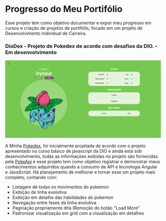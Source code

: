 # Progresso do Meu Portifólio

Esse projeto tem como objetivo documentar e expor meu progresso em cursos e criação de projetos de portifólis, focado em um projeto de Desenvolvimento Individual de Carreira.

### DioDex - Projeto de Pokedex de acordo com desafios da DIO. - Em desenvolvimento

![Pokedex](https://github.com/bkellym/progresso-portifolio/blob/main/dio-dex-ver0.png)

A Minha [Pokedex](https://github.com/bkellym/pokedex-project), foi inicialmente projetada de acordo com o projeto apresentado no curso básico de javascript da DIO e ainda está sob desenvolvimento, todas as informações exibidas no projeto são fornecidas pela [PokeApi](https://pokeapi.co/) e esse projeto tem como objetivo registrar e demonstrar meus conhecimentos adquiridos quando a consumo de API e tecnologia Angular e JavaScript. Há planejamento de melhorar e tornar esse um projeto mais completo, contando com:

- Listagem de todas os movimentos do pokemon
- Exibição de linha evolutiva
- Exibição em detalhe das habilidades do pokemon
- Navegação entre fases da linha evolutiva
- Paginação propriamente dita (Remoção do botão "Load More"
- Padronizar visualização em grid com a visualização em detalhes
